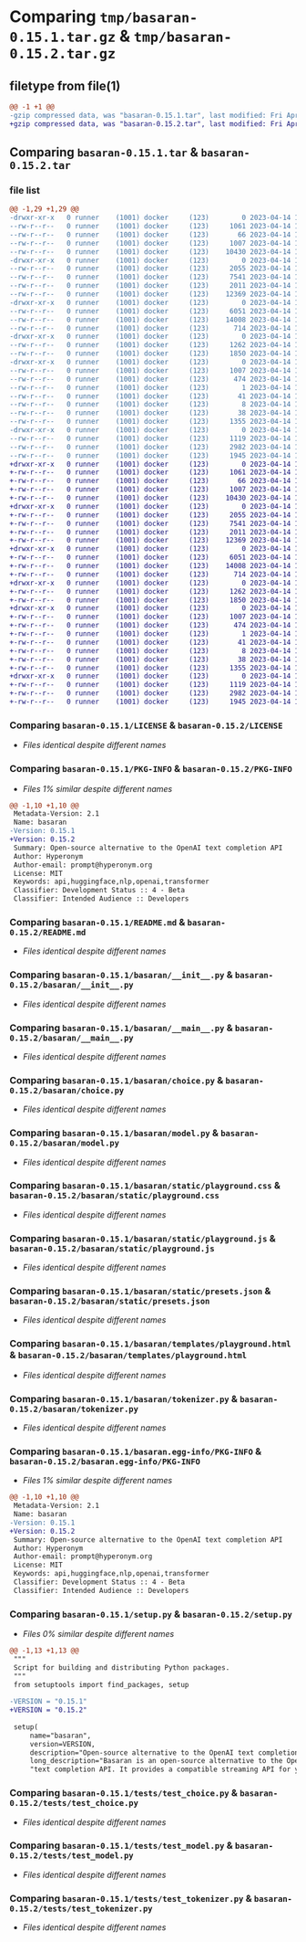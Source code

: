 # Comparing `tmp/basaran-0.15.1.tar.gz` & `tmp/basaran-0.15.2.tar.gz`

## filetype from file(1)

```diff
@@ -1 +1 @@
-gzip compressed data, was "basaran-0.15.1.tar", last modified: Fri Apr 14 18:25:58 2023, max compression
+gzip compressed data, was "basaran-0.15.2.tar", last modified: Fri Apr 14 18:51:13 2023, max compression
```

## Comparing `basaran-0.15.1.tar` & `basaran-0.15.2.tar`

### file list

```diff
@@ -1,29 +1,29 @@
-drwxr-xr-x   0 runner    (1001) docker     (123)        0 2023-04-14 18:25:58.819098 basaran-0.15.1/
--rw-r--r--   0 runner    (1001) docker     (123)     1061 2023-04-14 18:23:16.000000 basaran-0.15.1/LICENSE
--rw-r--r--   0 runner    (1001) docker     (123)       66 2023-04-14 18:23:16.000000 basaran-0.15.1/MANIFEST.in
--rw-r--r--   0 runner    (1001) docker     (123)     1007 2023-04-14 18:25:58.819098 basaran-0.15.1/PKG-INFO
--rw-r--r--   0 runner    (1001) docker     (123)    10430 2023-04-14 18:23:16.000000 basaran-0.15.1/README.md
-drwxr-xr-x   0 runner    (1001) docker     (123)        0 2023-04-14 18:25:58.815098 basaran-0.15.1/basaran/
--rw-r--r--   0 runner    (1001) docker     (123)     2055 2023-04-14 18:23:16.000000 basaran-0.15.1/basaran/__init__.py
--rw-r--r--   0 runner    (1001) docker     (123)     7541 2023-04-14 18:23:16.000000 basaran-0.15.1/basaran/__main__.py
--rw-r--r--   0 runner    (1001) docker     (123)     2011 2023-04-14 18:23:16.000000 basaran-0.15.1/basaran/choice.py
--rw-r--r--   0 runner    (1001) docker     (123)    12369 2023-04-14 18:23:16.000000 basaran-0.15.1/basaran/model.py
-drwxr-xr-x   0 runner    (1001) docker     (123)        0 2023-04-14 18:25:58.815098 basaran-0.15.1/basaran/static/
--rw-r--r--   0 runner    (1001) docker     (123)     6051 2023-04-14 18:23:16.000000 basaran-0.15.1/basaran/static/playground.css
--rw-r--r--   0 runner    (1001) docker     (123)    14008 2023-04-14 18:23:16.000000 basaran-0.15.1/basaran/static/playground.js
--rw-r--r--   0 runner    (1001) docker     (123)      714 2023-04-14 18:23:16.000000 basaran-0.15.1/basaran/static/presets.json
-drwxr-xr-x   0 runner    (1001) docker     (123)        0 2023-04-14 18:25:58.815098 basaran-0.15.1/basaran/templates/
--rw-r--r--   0 runner    (1001) docker     (123)     1262 2023-04-14 18:23:16.000000 basaran-0.15.1/basaran/templates/playground.html
--rw-r--r--   0 runner    (1001) docker     (123)     1850 2023-04-14 18:23:16.000000 basaran-0.15.1/basaran/tokenizer.py
-drwxr-xr-x   0 runner    (1001) docker     (123)        0 2023-04-14 18:25:58.815098 basaran-0.15.1/basaran.egg-info/
--rw-r--r--   0 runner    (1001) docker     (123)     1007 2023-04-14 18:25:58.000000 basaran-0.15.1/basaran.egg-info/PKG-INFO
--rw-r--r--   0 runner    (1001) docker     (123)      474 2023-04-14 18:25:58.000000 basaran-0.15.1/basaran.egg-info/SOURCES.txt
--rw-r--r--   0 runner    (1001) docker     (123)        1 2023-04-14 18:25:58.000000 basaran-0.15.1/basaran.egg-info/dependency_links.txt
--rw-r--r--   0 runner    (1001) docker     (123)       41 2023-04-14 18:25:58.000000 basaran-0.15.1/basaran.egg-info/requires.txt
--rw-r--r--   0 runner    (1001) docker     (123)        8 2023-04-14 18:25:58.000000 basaran-0.15.1/basaran.egg-info/top_level.txt
--rw-r--r--   0 runner    (1001) docker     (123)       38 2023-04-14 18:25:58.819098 basaran-0.15.1/setup.cfg
--rw-r--r--   0 runner    (1001) docker     (123)     1355 2023-04-14 18:23:16.000000 basaran-0.15.1/setup.py
-drwxr-xr-x   0 runner    (1001) docker     (123)        0 2023-04-14 18:25:58.815098 basaran-0.15.1/tests/
--rw-r--r--   0 runner    (1001) docker     (123)     1119 2023-04-14 18:23:16.000000 basaran-0.15.1/tests/test_choice.py
--rw-r--r--   0 runner    (1001) docker     (123)     2982 2023-04-14 18:23:16.000000 basaran-0.15.1/tests/test_model.py
--rw-r--r--   0 runner    (1001) docker     (123)     1945 2023-04-14 18:23:16.000000 basaran-0.15.1/tests/test_tokenizer.py
+drwxr-xr-x   0 runner    (1001) docker     (123)        0 2023-04-14 18:51:13.970732 basaran-0.15.2/
+-rw-r--r--   0 runner    (1001) docker     (123)     1061 2023-04-14 18:48:34.000000 basaran-0.15.2/LICENSE
+-rw-r--r--   0 runner    (1001) docker     (123)       66 2023-04-14 18:48:34.000000 basaran-0.15.2/MANIFEST.in
+-rw-r--r--   0 runner    (1001) docker     (123)     1007 2023-04-14 18:51:13.970732 basaran-0.15.2/PKG-INFO
+-rw-r--r--   0 runner    (1001) docker     (123)    10430 2023-04-14 18:48:34.000000 basaran-0.15.2/README.md
+drwxr-xr-x   0 runner    (1001) docker     (123)        0 2023-04-14 18:51:13.962732 basaran-0.15.2/basaran/
+-rw-r--r--   0 runner    (1001) docker     (123)     2055 2023-04-14 18:48:34.000000 basaran-0.15.2/basaran/__init__.py
+-rw-r--r--   0 runner    (1001) docker     (123)     7541 2023-04-14 18:48:34.000000 basaran-0.15.2/basaran/__main__.py
+-rw-r--r--   0 runner    (1001) docker     (123)     2011 2023-04-14 18:48:34.000000 basaran-0.15.2/basaran/choice.py
+-rw-r--r--   0 runner    (1001) docker     (123)    12369 2023-04-14 18:48:34.000000 basaran-0.15.2/basaran/model.py
+drwxr-xr-x   0 runner    (1001) docker     (123)        0 2023-04-14 18:51:13.966732 basaran-0.15.2/basaran/static/
+-rw-r--r--   0 runner    (1001) docker     (123)     6051 2023-04-14 18:48:34.000000 basaran-0.15.2/basaran/static/playground.css
+-rw-r--r--   0 runner    (1001) docker     (123)    14008 2023-04-14 18:48:34.000000 basaran-0.15.2/basaran/static/playground.js
+-rw-r--r--   0 runner    (1001) docker     (123)      714 2023-04-14 18:48:34.000000 basaran-0.15.2/basaran/static/presets.json
+drwxr-xr-x   0 runner    (1001) docker     (123)        0 2023-04-14 18:51:13.966732 basaran-0.15.2/basaran/templates/
+-rw-r--r--   0 runner    (1001) docker     (123)     1262 2023-04-14 18:48:34.000000 basaran-0.15.2/basaran/templates/playground.html
+-rw-r--r--   0 runner    (1001) docker     (123)     1850 2023-04-14 18:48:34.000000 basaran-0.15.2/basaran/tokenizer.py
+drwxr-xr-x   0 runner    (1001) docker     (123)        0 2023-04-14 18:51:13.966732 basaran-0.15.2/basaran.egg-info/
+-rw-r--r--   0 runner    (1001) docker     (123)     1007 2023-04-14 18:51:13.000000 basaran-0.15.2/basaran.egg-info/PKG-INFO
+-rw-r--r--   0 runner    (1001) docker     (123)      474 2023-04-14 18:51:13.000000 basaran-0.15.2/basaran.egg-info/SOURCES.txt
+-rw-r--r--   0 runner    (1001) docker     (123)        1 2023-04-14 18:51:13.000000 basaran-0.15.2/basaran.egg-info/dependency_links.txt
+-rw-r--r--   0 runner    (1001) docker     (123)       41 2023-04-14 18:51:13.000000 basaran-0.15.2/basaran.egg-info/requires.txt
+-rw-r--r--   0 runner    (1001) docker     (123)        8 2023-04-14 18:51:13.000000 basaran-0.15.2/basaran.egg-info/top_level.txt
+-rw-r--r--   0 runner    (1001) docker     (123)       38 2023-04-14 18:51:13.970732 basaran-0.15.2/setup.cfg
+-rw-r--r--   0 runner    (1001) docker     (123)     1355 2023-04-14 18:48:34.000000 basaran-0.15.2/setup.py
+drwxr-xr-x   0 runner    (1001) docker     (123)        0 2023-04-14 18:51:13.970732 basaran-0.15.2/tests/
+-rw-r--r--   0 runner    (1001) docker     (123)     1119 2023-04-14 18:48:34.000000 basaran-0.15.2/tests/test_choice.py
+-rw-r--r--   0 runner    (1001) docker     (123)     2982 2023-04-14 18:48:34.000000 basaran-0.15.2/tests/test_model.py
+-rw-r--r--   0 runner    (1001) docker     (123)     1945 2023-04-14 18:48:34.000000 basaran-0.15.2/tests/test_tokenizer.py
```

### Comparing `basaran-0.15.1/LICENSE` & `basaran-0.15.2/LICENSE`

 * *Files identical despite different names*

### Comparing `basaran-0.15.1/PKG-INFO` & `basaran-0.15.2/PKG-INFO`

 * *Files 1% similar despite different names*

```diff
@@ -1,10 +1,10 @@
 Metadata-Version: 2.1
 Name: basaran
-Version: 0.15.1
+Version: 0.15.2
 Summary: Open-source alternative to the OpenAI text completion API
 Author: Hyperonym
 Author-email: prompt@hyperonym.org
 License: MIT
 Keywords: api,huggingface,nlp,openai,transformer
 Classifier: Development Status :: 4 - Beta
 Classifier: Intended Audience :: Developers
```

### Comparing `basaran-0.15.1/README.md` & `basaran-0.15.2/README.md`

 * *Files identical despite different names*

### Comparing `basaran-0.15.1/basaran/__init__.py` & `basaran-0.15.2/basaran/__init__.py`

 * *Files identical despite different names*

### Comparing `basaran-0.15.1/basaran/__main__.py` & `basaran-0.15.2/basaran/__main__.py`

 * *Files identical despite different names*

### Comparing `basaran-0.15.1/basaran/choice.py` & `basaran-0.15.2/basaran/choice.py`

 * *Files identical despite different names*

### Comparing `basaran-0.15.1/basaran/model.py` & `basaran-0.15.2/basaran/model.py`

 * *Files identical despite different names*

### Comparing `basaran-0.15.1/basaran/static/playground.css` & `basaran-0.15.2/basaran/static/playground.css`

 * *Files identical despite different names*

### Comparing `basaran-0.15.1/basaran/static/playground.js` & `basaran-0.15.2/basaran/static/playground.js`

 * *Files identical despite different names*

### Comparing `basaran-0.15.1/basaran/static/presets.json` & `basaran-0.15.2/basaran/static/presets.json`

 * *Files identical despite different names*

### Comparing `basaran-0.15.1/basaran/templates/playground.html` & `basaran-0.15.2/basaran/templates/playground.html`

 * *Files identical despite different names*

### Comparing `basaran-0.15.1/basaran/tokenizer.py` & `basaran-0.15.2/basaran/tokenizer.py`

 * *Files identical despite different names*

### Comparing `basaran-0.15.1/basaran.egg-info/PKG-INFO` & `basaran-0.15.2/basaran.egg-info/PKG-INFO`

 * *Files 1% similar despite different names*

```diff
@@ -1,10 +1,10 @@
 Metadata-Version: 2.1
 Name: basaran
-Version: 0.15.1
+Version: 0.15.2
 Summary: Open-source alternative to the OpenAI text completion API
 Author: Hyperonym
 Author-email: prompt@hyperonym.org
 License: MIT
 Keywords: api,huggingface,nlp,openai,transformer
 Classifier: Development Status :: 4 - Beta
 Classifier: Intended Audience :: Developers
```

### Comparing `basaran-0.15.1/setup.py` & `basaran-0.15.2/setup.py`

 * *Files 0% similar despite different names*

```diff
@@ -1,13 +1,13 @@
 """
 Script for building and distributing Python packages.
 """
 from setuptools import find_packages, setup
 
-VERSION = "0.15.1"
+VERSION = "0.15.2"
 
 setup(
     name="basaran",
     version=VERSION,
     description="Open-source alternative to the OpenAI text completion API",
     long_description="Basaran is an open-source alternative to the OpenAI "
     "text completion API. It provides a compatible streaming API for your "
```

### Comparing `basaran-0.15.1/tests/test_choice.py` & `basaran-0.15.2/tests/test_choice.py`

 * *Files identical despite different names*

### Comparing `basaran-0.15.1/tests/test_model.py` & `basaran-0.15.2/tests/test_model.py`

 * *Files identical despite different names*

### Comparing `basaran-0.15.1/tests/test_tokenizer.py` & `basaran-0.15.2/tests/test_tokenizer.py`

 * *Files identical despite different names*

